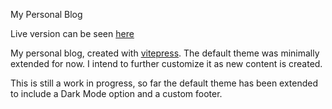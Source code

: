 My Personal Blog

Live version can be seen [here](https://cdpaiva.github.io/)

My personal blog, created with [vitepress](https://vitepress.vuejs.org/).
The default theme was minimally extended for now.
I intend to further customize it as new content is created.

This is still a work in progress, so far the default theme has been extended to include a Dark Mode option and a custom footer.
